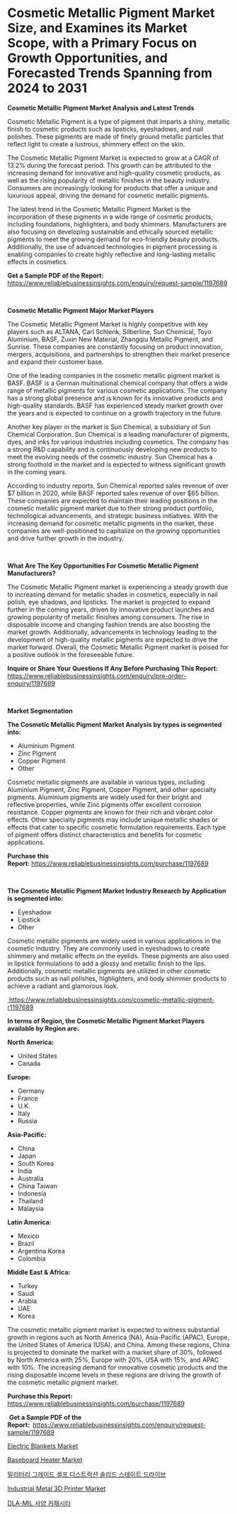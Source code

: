 <p><h1>Cosmetic Metallic Pigment Market Size, and Examines its Market Scope, with a Primary Focus on Growth Opportunities, and Forecasted Trends Spanning from 2024 to 2031</h1></p><p><strong>Cosmetic Metallic Pigment Market Analysis and Latest Trends</strong></p>
<p><p>Cosmetic Metallic Pigment is a type of pigment that imparts a shiny, metallic finish to cosmetic products such as lipsticks, eyeshadows, and nail polishes. These pigments are made of finely ground metallic particles that reflect light to create a lustrous, shimmery effect on the skin.</p><p>The Cosmetic Metallic Pigment Market is expected to grow at a CAGR of 13.2% during the forecast period. This growth can be attributed to the increasing demand for innovative and high-quality cosmetic products, as well as the rising popularity of metallic finishes in the beauty industry. Consumers are increasingly looking for products that offer a unique and luxurious appeal, driving the demand for cosmetic metallic pigments.</p><p>The latest trend in the Cosmetic Metallic Pigment Market is the incorporation of these pigments in a wide range of cosmetic products, including foundations, highlighters, and body shimmers. Manufacturers are also focusing on developing sustainable and ethically sourced metallic pigments to meet the growing demand for eco-friendly beauty products. Additionally, the use of advanced technologies in pigment processing is enabling companies to create highly reflective and long-lasting metallic effects in cosmetics.</p></p>
<p><strong>Get a Sample PDF of the Report:&nbsp;</strong> <a href="https://www.reliablebusinessinsights.com/enquiry/request-sample/1197689">https://www.reliablebusinessinsights.com/enquiry/request-sample/1197689</a></p>
<p>&nbsp;</p>
<p><strong>Cosmetic Metallic Pigment Major Market Players</strong></p>
<p><p>The Cosmetic Metallic Pigment Market is highly competitive with key players such as ALTANA, Carl Schlenk, Silberline, Sun Chemical, Toyo Aluminium, BASF, Zuxin New Material, Zhangqiu Metallic Pigment, and Sunrise. These companies are constantly focusing on product innovation, mergers, acquisitions, and partnerships to strengthen their market presence and expand their customer base.</p><p>One of the leading companies in the cosmetic metallic pigment market is BASF. BASF is a German multinational chemical company that offers a wide range of metallic pigments for various cosmetic applications. The company has a strong global presence and is known for its innovative products and high-quality standards. BASF has experienced steady market growth over the years and is expected to continue on a growth trajectory in the future.</p><p>Another key player in the market is Sun Chemical, a subsidiary of Sun Chemical Corporation. Sun Chemical is a leading manufacturer of pigments, dyes, and inks for various industries including cosmetics. The company has a strong R&D capability and is continuously developing new products to meet the evolving needs of the cosmetic industry. Sun Chemical has a strong foothold in the market and is expected to witness significant growth in the coming years.</p><p>According to industry reports, Sun Chemical reported sales revenue of over $7 billion in 2020, while BASF reported sales revenue of over $65 billion. These companies are expected to maintain their leading positions in the cosmetic metallic pigment market due to their strong product portfolio, technological advancements, and strategic business initiatives. With the increasing demand for cosmetic metallic pigments in the market, these companies are well-positioned to capitalize on the growing opportunities and drive further growth in the industry.</p></p>
<p>&nbsp;</p>
<p><strong>What Are The Key Opportunities For Cosmetic Metallic Pigment Manufacturers?</strong></p>
<p><p>The Cosmetic Metallic Pigment market is experiencing a steady growth due to increasing demand for metallic shades in cosmetics, especially in nail polish, eye shadows, and lipsticks. The market is projected to expand further in the coming years, driven by innovative product launches and growing popularity of metallic finishes among consumers. The rise in disposable income and changing fashion trends are also boosting the market growth. Additionally, advancements in technology leading to the development of high-quality metallic pigments are expected to drive the market forward. Overall, the Cosmetic Metallic Pigment market is poised for a positive outlook in the foreseeable future.</p></p>
<p><strong>Inquire or Share Your Questions If Any Before Purchasing This Report:</strong> <a href="https://www.reliablebusinessinsights.com/enquiry/pre-order-enquiry/1197689">https://www.reliablebusinessinsights.com/enquiry/pre-order-enquiry/1197689</a></p>
<p>&nbsp;</p>
<p><strong>Market Segmentation</strong></p>
<p><strong>The Cosmetic Metallic Pigment Market Analysis by types is segmented into:</strong></p>
<p><ul><li>Aluminium Pigment</li><li>Zinc Pigment</li><li>Copper Pigment</li><li>Other</li></ul></p>
<p><p>Cosmetic metallic pigments are available in various types, including Aluminium Pigment, Zinc Pigment, Copper Pigment, and other specialty pigments. Aluminium pigments are widely used for their bright and reflective properties, while Zinc pigments offer excellent corrosion resistance. Copper pigments are known for their rich and vibrant color effects. Other specialty pigments may include unique metallic shades or effects that cater to specific cosmetic formulation requirements. Each type of pigment offers distinct characteristics and benefits for cosmetic applications.</p></p>
<p><strong>Purchase this Report:&nbsp;</strong><a href="https://www.reliablebusinessinsights.com/purchase/1197689">https://www.reliablebusinessinsights.com/purchase/1197689</a></p>
<p>&nbsp;</p>
<p><strong>The Cosmetic Metallic Pigment Market Industry Research by Application is segmented into:</strong></p>
<p><ul><li>Eyeshadow</li><li>Lipstick</li><li>Other</li></ul></p>
<p><p>Cosmetic metallic pigments are widely used in various applications in the cosmetic industry. They are commonly used in eyeshadows to create shimmery and metallic effects on the eyelids. These pigments are also used in lipstick formulations to add a glossy and metallic finish to the lips. Additionally, cosmetic metallic pigments are utilized in other cosmetic products such as nail polishes, highlighters, and body shimmer products to achieve a radiant and glamorous look.</p></p>
<p><a href="https://www.reliablebusinessinsights.com/cosmetic-metallic-pigment-r1197689">&nbsp;https://www.reliablebusinessinsights.com/cosmetic-metallic-pigment-r1197689</a></p>
<p><strong>In terms of Region, the Cosmetic Metallic Pigment Market Players available by Region are:</strong></p>
<p>
    <p> <strong> North America: </strong>
        <ul>
            <li>United States</li>
            <li>Canada</li>
        </ul>
        </p> 
    <p> <strong> Europe: </strong>
        <ul>
            <li>Germany</li>
            <li>France</li>
            <li>U.K.</li>
            <li>Italy</li>
            <li>Russia</li>
        </ul>
        </p> 
    <p> <strong> Asia-Pacific: </strong>
        <ul>
            <li>China</li>
            <li>Japan</li>
            <li>South Korea</li>
            <li>India</li>
            <li>Australia</li>
            <li>China Taiwan</li>
            <li>Indonesia</li>
            <li>Thailand</li>
            <li>Malaysia</li>
        </ul>
        </p> 
    <p> <strong> Latin America: </strong>
        <ul>
            <li>Mexico</li>
            <li>Brazil</li>
            <li>Argentina Korea</li>
            <li>Colombia</li>
        </ul>
        </p> 
    <p> <strong> Middle East & Africa: </strong>
        <ul>
            <li>Turkey</li>
            <li>Saudi</li>
            <li>Arabia</li>
            <li>UAE</li>
            <li>Korea</li>
        </ul>
    </p>
    </p>
<p><p>The cosmetic metallic pigment market is expected to witness substantial growth in regions such as North America (NA), Asia-Pacific (APAC), Europe, the United States of America (USA), and China. Among these regions, China is projected to dominate the market with a market share of 30%, followed by North America with 25%, Europe with 20%, USA with 15%, and APAC with 10%. The increasing demand for innovative cosmetic products and the rising disposable income levels in these regions are driving the growth of the cosmetic metallic pigment market.</p></p>
<p><strong>Purchase this Report: </strong><a href="https://www.reliablebusinessinsights.com/purchase/1197689">https://www.reliablebusinessinsights.com/purchase/1197689</a></p>
<p>&nbsp;<strong>Get a Sample PDF of the Report:&nbsp;&nbsp;</strong><a href="https://www.reliablebusinessinsights.com/enquiry/request-sample/1197689">https://www.reliablebusinessinsights.com/enquiry/request-sample/1197689</a></p>
<p><strong></strong></p>
<p><p><a href="https://github.com/anwarsahrul281/Market-Research-Report-List-1/blob/main/electric-blankets-market.md">Electric Blankets Market</a></p><p><a href="https://github.com/LiamDavis60/Market-Research-Report-List-1/blob/main/baseboard-heater-market.md">Baseboard Heater Market</a></p><p><a href="https://github.com/Gregost89076vddcv/Market-Research-Report-List-1/blob/main/3976885153565.md">밀리터리 그레이드 셀프 디스트럭션 솔리드 스테이트 드라이브</a></p><p><a href="https://issuu.com/reportprime-2/docs/industrial-metal-3d-printer-market-size-2030.pptx">Industrial Metal 3D Printer Market</a></p><p><a href="https://github.com/anton65482023/Market-Research-Report-List-1/blob/main/7554437153564.md">DLA-MIL 사양 커패시터</a></p></p>